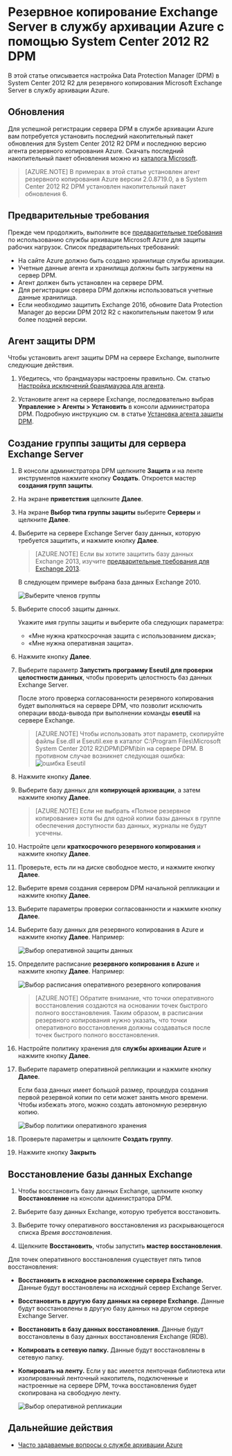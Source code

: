 <properties
	pageTitle="Резервное копирование Exchange Server в службу архивации Azure с помощью System Center 2012 R2 DPM | Microsoft Azure"
	description="Узнайте, как выполнить резервное копирование Exchange Server в службу архивации Azure с помощью System Center 2012 R2 DPM"
	services="backup"
	documentationCenter=""
	authors="AnuragMehrotra"
	manager="shivamg"
	editor=""/>

<tags
	ms.service="backup"
	ms.workload="storage-backup-recovery"
	ms.tgt_pltfrm="na"
	ms.devlang="na"
	ms.topic="article"
	ms.date="04/20/2015"
	ms.author="anuragm;jimpark;delhan"/>


# Резервное копирование Exchange Server в службу архивации Azure с помощью System Center 2012 R2 DPM
В этой статье описывается настройка Data Protection Manager (DPM) в System Center 2012 R2 для резервного копирования Microsoft Exchange Server в службу архивации Azure.

## Обновления
Для успешной регистрации сервера DPM в службе архивации Azure вам потребуется установить последний накопительный пакет обновления для System Center 2012 R2 DPM и последнюю версию агента резервного копирования Azure. Скачать последний накопительный пакет обновления можно из [каталога Microsoft](http://catalog.update.microsoft.com/v7/site/Search.aspx?q=System%20Center%202012%20R2%20Data%20protection%20manager).

>[AZURE.NOTE] В примерах в этой статье установлен агент резервного копирования Azure версии 2.0.8719.0, а в System Center 2012 R2 DPM установлен накопительный пакет обновления 6.

## Предварительные требования
Прежде чем продолжить, выполните все [предварительные требования](backup-azure-dpm-introduction.md#prerequisites) по использованию службы архивации Microsoft Azure для защиты рабочих нагрузок. Список предварительных требований:

- На сайте Azure должно быть создано хранилище службы архивации.
- Учетные данные агента и хранилища должны быть загружены на сервер DPM.
- Агент должен быть установлен на сервере DPM.
- Для регистрации сервера DPM должны использоваться учетные данные хранилища.
- Если необходимо защитить Exchange 2016, обновите Data Protection Manager до версии DPM 2012 R2 с накопительным пакетом 9 или более поздней версии.

## Агент защиты DPM  
Чтобы установить агент защиты DPM на сервере Exchange, выполните следующие действия.

1. Убедитесь, что брандмауэры настроены правильно. См. статью [Настройка исключений брандмауэра для агента](https://technet.microsoft.com/library/Hh758204.aspx).

2. Установите агент на сервере Exchange, последовательно выбрав **Управление > Агенты > Установить** в консоли администратора DPM. Подробную инструкцию см. в статье [Установка агента защиты DPM](https://technet.microsoft.com/library/hh758186.aspx?f=255&MSPPError=-2147217396).

## Создание группы защиты для сервера Exchange Server

1. В консоли администратора DPM щелкните **Защита** и на ленте инструментов нажмите кнопку **Создать**. Откроется мастер **создания групп защиты**.

2. На экране **приветствия** щелкните **Далее**.

3. На экране **Выбор типа группы защиты** выберите **Серверы** и щелкните **Далее**.

4. Выберите на сервере Exchange Server базу данных, которую требуется защитить, и нажмите кнопку **Далее**.

    >[AZURE.NOTE] Если вы хотите защитить базу данных Exchange 2013, изучите [предварительные требования для Exchange 2013](https://technet.microsoft.com/library/dn751029.aspx).

    В следующем примере выбрана база данных Exchange 2010.

    ![Выберите членов группы](./media/backup-azure-backup-exchange-server/select-group-members.png)

5. Выберите способ защиты данных.

    Укажите имя группы защиты и выберите оба следующих параметра:

    - «Мне нужна краткосрочная защита с использованием диска»;
    - «Мне нужна оперативная защита».

6. Нажмите кнопку **Далее**.

7. Выберите параметр **Запустить программу Eseutil для проверки целостности данных**, чтобы проверить целостность баз данных Exchange Server.

    После этого проверка согласованности резервного копирования будет выполняться на сервере DPM, что позволит исключить операции ввода-вывода при выполнении команды **eseutil** на сервере Exchange.

    >[AZURE.NOTE] Чтобы использовать этот параметр, скопируйте файлы Ese.dll и Eseutil.exe в каталог C:\\Program Files\\Microsoft System Center 2012 R2\\DPM\\DPM\\bin на сервере DPM. В противном случае возникнет следующая ошибка: ![ошибка Eseutil](./media/backup-azure-backup-exchange-server/eseutil-error.png)

8. Нажмите кнопку **Далее**.

9. Выберите базу данных для **копирующей архивации**, а затем нажмите кнопку **Далее**.

    >[AZURE.NOTE] Если не выбрать «Полное резервное копирование» хотя бы для одной копии базы данных в группе обеспечения доступности баз данных, журналы не будут усечены.

10. Настройте цели **краткосрочного резервного копирования** и нажмите кнопку **Далее**.

11. Проверьте, есть ли на диске свободное место, и нажмите кнопку **Далее**.

12. Выберите время создания сервером DPM начальной репликации и нажмите кнопку **Далее**.

13. Выберите параметры проверки согласованности и нажмите кнопку **Далее**.

14. Выберите базу данных для резервного копирования в Azure и нажмите кнопку **Далее**. Например:

    ![Выбор оперативной защиты данных](./media/backup-azure-backup-exchange-server/specify-online-protection-data.png)

15. Определите расписание **резервного копирования в Azure** и нажмите кнопку **Далее**. Например:

    ![Выбор расписания оперативного резервного копирования](./media/backup-azure-backup-exchange-server/specify-online-backup-schedule.png)

    >[AZURE.NOTE] Обратите внимание, что точки оперативного восстановления создаются на основании точек быстрого полного восстановления. Таким образом, в расписании резервного копирования нужно указать, что точки оперативного восстановления должны создаваться после точек быстрого полного восстановления.

16. Настройте политику хранения для **службы архивации Azure** и нажмите кнопку **Далее**.

17. Выберите параметр оперативной репликации и нажмите кнопку **Далее**.

    Если база данных имеет большой размер, процедура создания первой резервной копии по сети может занять много времени. Чтобы избежать этого, можно создать автономную резервную копию.

    ![Выбор политики оперативного хранения](./media/backup-azure-backup-exchange-server/specify-online-retention-policy.png)

18. Проверьте параметры и щелкните **Создать группу**.

19. Нажмите кнопку **Закрыть**

## Восстановление базы данных Exchange

1. Чтобы восстановить базу данных Exchange, щелкните кнопку **Восстановление** на консоли администратора DPM.

2. Выберите базу данных Exchange, которую требуется восстановить.

3. Выберите точку оперативного восстановления из раскрывающегося списка *Время восстановления*.

4. Щелкните **Восстановить**, чтобы запустить **мастер восстановления**.

Для точек оперативного восстановления существует пять типов восстановления:

- **Восстановить в исходное расположение сервера Exchange.** Данные будут восстановлены на исходный сервер Exchange Server.
- **Восстановить в другую базу данных на сервере Exchange.** Данные будут восстановлены в другую базу данных на другом сервере Exchange Server.
- **Восстановить в базу данных восстановления.** Данные будут восстановлены в базу данных восстановления Exchange (RDB).
- **Копировать в сетевую папку.** Данные будут восстановлены в сетевую папку.
- **Копировать на ленту.** Если у вас имеется ленточная библиотека или изолированный ленточный накопитель, подключенные и настроенные на сервере DPM, точка восстановления будет скопирована на свободную ленту.

    ![Выбор оперативной репликации](./media/backup-azure-backup-exchange-server/choose-online-replication.png)

## Дальнейшие действия

- [Часто задаваемые вопросы о службе архивации Azure](backup-azure-backup-faq.md)

<!---HONumber=AcomDC_0518_2016-->